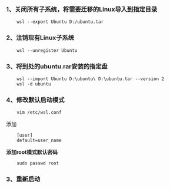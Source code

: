 ### 1、关闭所有子系统，将需要迁移的Linux导入到指定目录  

        wsl --export Ubuntu D:/ubuntu.tar

### 2、注销现有Linux子系统  
        wsl --unregister Ubuntu

### 3、将到处的ubuntu.rar安装的指定盘    
        wsl --import Ubuntu D:\ubuntu\ D:\ubuntu.tar --version 2  
        wsl -d ubuntu  
### 4、修改默认启动模式  
        vim /etc/wsl.conf  
添加  

        [user]  
        default=user_name   

**添加root模式默认密码**  

        sudo passwd root
### 3、重新启动  
